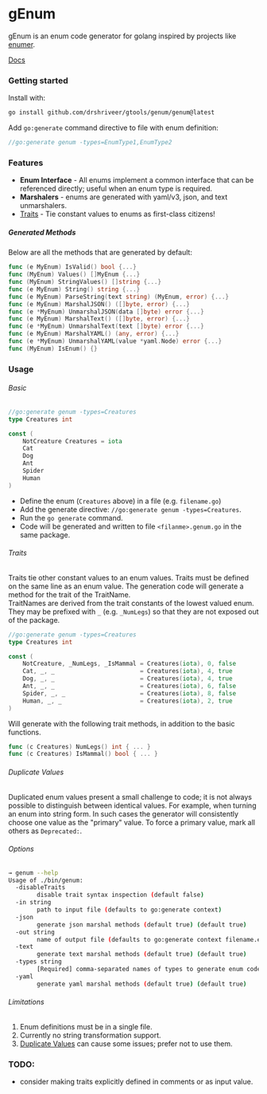 # gEnum

gEnum is an enum code generator for golang inspired by projects like [enumer](https://github.com/dmarkham/enumer). 

[Docs](https://pkg.go.dev/github.com/drshriveer/gtools/genum)

### Getting started

Install with:

```bash
go install github.com/drshriveer/gtools/genum/genum@latest
```

Add `go:generate` command directive to file with enum definition:

```go
//go:generate genum -types=EnumType1,EnumType2
```

### Features
- **Enum Interface** - All enums implement a common interface that can be referenced directly; useful when an enum type is required.
- **Marshalers** - enums are generated with yaml/v3, json, and text unmarshalers.
- [Traits](#traits) - Tie constant values to enums as first-class citizens!

##### Generated Methods

Below are all the methods that are generated by default:

```go
func (e MyEnum) IsValid() bool {...}
func (MyEnum) Values() []MyEnum {...}
func (MyEnum) StringValues() []string {...}
func (e MyEnum) String() string {...}
func (e MyEnum) ParseString(text string) (MyEnum, error) {...}
func (e MyEnum) MarshalJSON() ([]byte, error) {...}
func (e *MyEnum) UnmarshalJSON(data []byte) error {...}
func (e MyEnum) MarshalText() ([]byte, error) {...}
func (e *MyEnum) UnmarshalText(text []byte) error {...}
func (e MyEnum) MarshalYAML() (any, error) {...}
func (e *MyEnum) UnmarshalYAML(value *yaml.Node) error {...}
func (MyEnum) IsEnum() {}
```

### Usage
###### Basic

```go
//go:generate genum -types=Creatures
type Creatures int 

const (
    NotCreature Creatures = iota
	Cat 
	Dog
	Ant
	Spider
	Human
)
```

- Define the enum (`Creatures` above) in a file (e.g. `filename.go`)
- Add the generate directive: `//go:generate genum -types=Creatures`.
- Run the `go generate` command.
- Code will be generated and written to file `<filanme>.genum.go` in the same package.

###### Traits

Traits tie other constant values to an enum values. 
Traits must be defined on the same line as an enum value.
The generation code will generate a method for the trait of the TraitName.  
TraitNames are derived from the trait constants of the lowest valued enum.
They may be prefixed with `_` (e.g. `_NumLegs`) so that they are not exposed out of the package.

```go
//go:generate genum -types=Creatures
type Creatures int

const (
    NotCreature, _NumLegs, _IsMammal = Creatures(iota), 0, false
    Cat, _, _                        = Creatures(iota), 4, true
    Dog, _, _                        = Creatures(iota), 4, true
    Ant, _, _                        = Creatures(iota), 6, false
    Spider, _, _                     = Creatures(iota), 8, false
    Human, _, _                      = Creatures(iota), 2, true
)
```

Will generate with the following trait methods, in addition to the basic functions.

```go
func (c Creatures) NumLegs() int { ... }
func (c Creatures) IsMammal() bool { ... }
```

###### Duplicate Values

Duplicated enum values present a small challenge to code; it is not always possible to distinguish between identical values.
For example, when turning an enum into string form.
In such cases the generator will consistently choose one value as the "primary" value.
To force a primary value, mark all others as `Deprecated:`.

###### Options

```bash
→ genum --help
Usage of ./bin/genum:
  -disableTraits
        disable trait syntax inspection (default false)
  -in string
        path to input file (defaults to go:generate context)
  -json
        generate json marshal methods (default true) (default true)
  -out string
        name of output file (defaults to go:generate context filename.enum.go)
  -text
        generate text marshal methods (default true) (default true)
  -types string
        [Required] comma-separated names of types to generate enum code for
  -yaml
        generate yaml marshal methods (default true) (default true)
```

###### Limitations

1. Enum definitions must be in a single file.
2. Currently no string transformation support.
3. [Duplicate Values](#duplicate-values) can cause some issues; prefer not to use them. 

### TODO: 
- consider making traits explicitly defined in comments or as input value. 